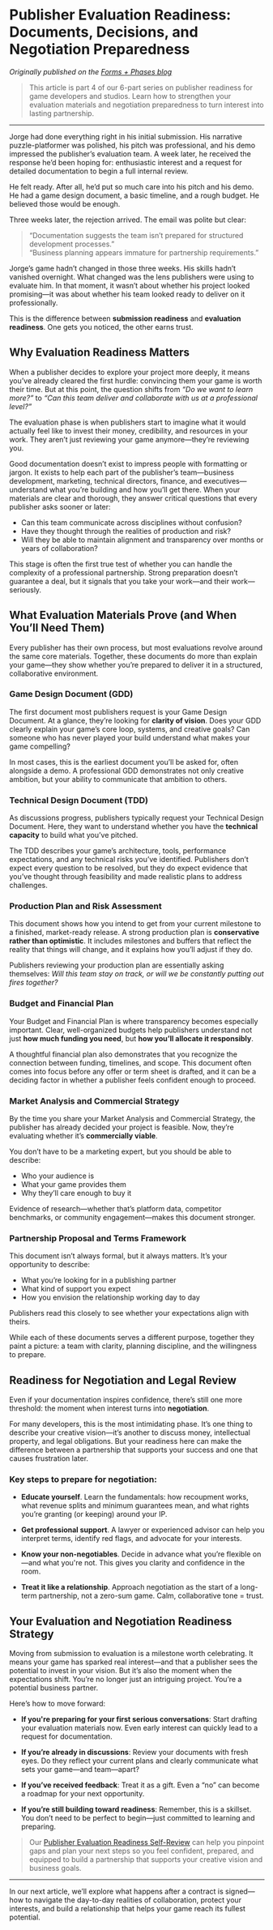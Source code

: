 # Publisher Evaluation Readiness: Documents, Decisions, and Negotiation Preparedness
*Originally published on the [Forms + Phases blog](https://www.formsandphases.com/post/part-4-publisher-evaluation-readiness-documents-decisions-and-negotiation-preparedness)*

> This article is part 4 of our 6-part series on publisher readiness for game developers and studios. Learn how to strengthen your evaluation materials and negotiation preparedness to turn interest into lasting partnership.

---

Jorge had done everything right in his initial submission. His narrative puzzle-platformer was polished, his pitch was professional, and his demo impressed the publisher’s evaluation team. A week later, he received the response he’d been hoping for: enthusiastic interest and a request for detailed documentation to begin a full internal review.

He felt ready. After all, he’d put so much care into his pitch and his demo. He had a game design document, a basic timeline, and a rough budget. He believed those would be enough.

Three weeks later, the rejection arrived. The email was polite but clear:

> “Documentation suggests the team isn’t prepared for structured development processes.”  
> “Business planning appears immature for partnership requirements.”

Jorge’s game hadn’t changed in those three weeks. His skills hadn’t vanished overnight. What changed was the lens publishers were using to evaluate him. In that moment, it wasn’t about whether his project looked promising—it was about whether his team looked ready to deliver on it professionally.

This is the difference between **submission readiness** and **evaluation readiness**. One gets you noticed, the other earns trust.

## Why Evaluation Readiness Matters

When a publisher decides to explore your project more deeply, it means you’ve already cleared the first hurdle: convincing them your game is worth their time. But at this point, the question shifts from *“Do we want to learn more?”* to *“Can this team deliver and collaborate with us at a professional level?”*

The evaluation phase is when publishers start to imagine what it would actually feel like to invest their money, credibility, and resources in your work. They aren’t just reviewing your game anymore—they’re reviewing you.

Good documentation doesn’t exist to impress people with formatting or jargon. It exists to help each part of the publisher’s team—business development, marketing, technical directors, finance, and executives—understand what you’re building and how you’ll get there. When your materials are clear and thorough, they answer critical questions that every publisher asks sooner or later:

- Can this team communicate across disciplines without confusion?  
- Have they thought through the realities of production and risk?  
- Will they be able to maintain alignment and transparency over months or years of collaboration?

This stage is often the first true test of whether you can handle the complexity of a professional partnership. Strong preparation doesn’t guarantee a deal, but it signals that you take your work—and their work—seriously.

## What Evaluation Materials Prove (and When You’ll Need Them)

Every publisher has their own process, but most evaluations revolve around the same core materials. Together, these documents do more than explain your game—they show whether you’re prepared to deliver it in a structured, collaborative environment.

### Game Design Document (GDD)

The first document most publishers request is your Game Design Document. At a glance, they’re looking for **clarity of vision**. Does your GDD clearly explain your game’s core loop, systems, and creative goals? Can someone who has never played your build understand what makes your game compelling?

In most cases, this is the earliest document you’ll be asked for, often alongside a demo. A professional GDD demonstrates not only creative ambition, but your ability to communicate that ambition to others.

### Technical Design Document (TDD)

As discussions progress, publishers typically request your Technical Design Document. Here, they want to understand whether you have the **technical capacity** to build what you’ve pitched.

The TDD describes your game’s architecture, tools, performance expectations, and any technical risks you’ve identified. Publishers don’t expect every question to be resolved, but they do expect evidence that you’ve thought through feasibility and made realistic plans to address challenges.

### Production Plan and Risk Assessment

This document shows how you intend to get from your current milestone to a finished, market-ready release. A strong production plan is **conservative rather than optimistic**. It includes milestones and buffers that reflect the reality that things will change, and it explains how you’ll adjust if they do.

Publishers reviewing your production plan are essentially asking themselves: *Will this team stay on track, or will we be constantly putting out fires together?*

### Budget and Financial Plan

Your Budget and Financial Plan is where transparency becomes especially important. Clear, well-organized budgets help publishers understand not just **how much funding you need**, but **how you’ll allocate it responsibly**.

A thoughtful financial plan also demonstrates that you recognize the connection between funding, timelines, and scope. This document often comes into focus before any offer or term sheet is drafted, and it can be a deciding factor in whether a publisher feels confident enough to proceed.

### Market Analysis and Commercial Strategy

By the time you share your Market Analysis and Commercial Strategy, the publisher has already decided your project is feasible. Now, they’re evaluating whether it’s **commercially viable**.

You don’t have to be a marketing expert, but you should be able to describe:

- Who your audience is  
- What your game provides them  
- Why they’ll care enough to buy it

Evidence of research—whether that’s platform data, competitor benchmarks, or community engagement—makes this document stronger.

### Partnership Proposal and Terms Framework

This document isn’t always formal, but it always matters. It’s your opportunity to describe:

- What you’re looking for in a publishing partner  
- What kind of support you expect  
- How you envision the relationship working day to day

Publishers read this closely to see whether your expectations align with theirs.

While each of these documents serves a different purpose, together they paint a picture: a team with clarity, planning discipline, and the willingness to prepare.

## Readiness for Negotiation and Legal Review

Even if your documentation inspires confidence, there’s still one more threshold: the moment when interest turns into **negotiation**.

For many developers, this is the most intimidating phase. It’s one thing to describe your creative vision—it’s another to discuss money, intellectual property, and legal obligations. But your readiness here can make the difference between a partnership that supports your success and one that causes frustration later.

### Key steps to prepare for negotiation:

- **Educate yourself**. Learn the fundamentals: how recoupment works, what revenue splits and minimum guarantees mean, and what rights you’re granting (or keeping) around your IP.

- **Get professional support**. A lawyer or experienced advisor can help you interpret terms, identify red flags, and advocate for your interests.

- **Know your non-negotiables**. Decide in advance what you’re flexible on—and what you're not. This gives you clarity and confidence in the room.

- **Treat it like a relationship**. Approach negotiation as the start of a long-term partnership, not a zero-sum game. Calm, collaborative tone = trust.

## Your Evaluation and Negotiation Readiness Strategy

Moving from submission to evaluation is a milestone worth celebrating. It means your game has sparked real interest—and that a publisher sees the potential to invest in your vision. But it’s also the moment when the expectations shift. You’re no longer just an intriguing project. You’re a potential business partner.

Here’s how to move forward:

- **If you're preparing for your first serious conversations**: Start drafting your evaluation materials now. Even early interest can quickly lead to a request for documentation.

- **If you’re already in discussions**: Review your documents with fresh eyes. Do they reflect your current plans and clearly communicate what sets your game—and team—apart?

- **If you’ve received feedback**: Treat it as a gift. Even a “no” can become a roadmap for your next opportunity.

- **If you’re still building toward readiness**: Remember, this is a skillset. You don’t need to be perfect to begin—just committed to learning and preparing.

> Our [Publisher Evaluation Readiness Self-Review](https://formsandphases.github.io/creative-project-management-resources/self-serve-tools/evaluation-readiness-checklist.html) can help you pinpoint gaps and plan your next steps so you feel confident, prepared, and equipped to build a partnership that supports your creative vision and business goals.

---

In our next article, we’ll explore what happens after a contract is signed—how to navigate the day-to-day realities of collaboration, protect your interests, and build a relationship that helps your game reach its fullest potential.
